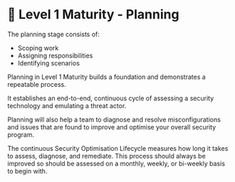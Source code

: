# 📅 Level 1 Maturity - Planning

The planning stage consists of:

- Scoping work
- Assigning responsibilities
- Identifying scenarios

Planning in Level 1 Maturity builds a foundation and demonstrates a repeatable process.

It establishes an end-to-end, continuous cycle of assessing a security technology and emulating a threat actor.

Planning will also help a team to diagnose and resolve misconfigurations and issues that are found to improve and optimise your overall security program.

The continuous Security Optimisation Lifecycle measures how long it takes to assess, diagnose, and remediate. This process should always be improved so should be assessed on a monthly, weekly, or bi-weekly basis to begin with.
